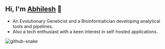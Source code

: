 ## Hi, I'm [Abhilesh](https://abhilesh.github.io/) 👋

 - An Evolutionary Geneticist and a Bioinformatician developing analytical tools and pipelines.
 - Also a tech enthusiast with a keen interest in self-hosted applications.

<picture>
  <source media="(prefers-color-scheme: dark)" srcset="https://github.com/abhilesh/abhilesh/blob/output/github-contribution-grid-snake-dark.svg" />
  <source media="(prefers-color-scheme: light)" srcset="https://github.com/abhilesh/abhilesh/blob/output/github-contribution-grid-snake.svg" />
  <img alt="github-snake" src="github-snake.svg" />
</picture>

<!--
**abhilesh/abhilesh** is a ✨ _special_ ✨ repository because its `README.md` (this file) appears on your GitHub profile.

Here are some ideas to get you started:

- 🔭 I’m currently working on ...
- 🌱 I’m currently learning ...
- 👯 I’m looking to collaborate on ...
- 🤔 I’m looking for help with ...
- 💬 Ask me about ...
- 📫 How to reach me: ...
- 😄 Pronouns: ...
- ⚡ Fun fact: ...
-->
